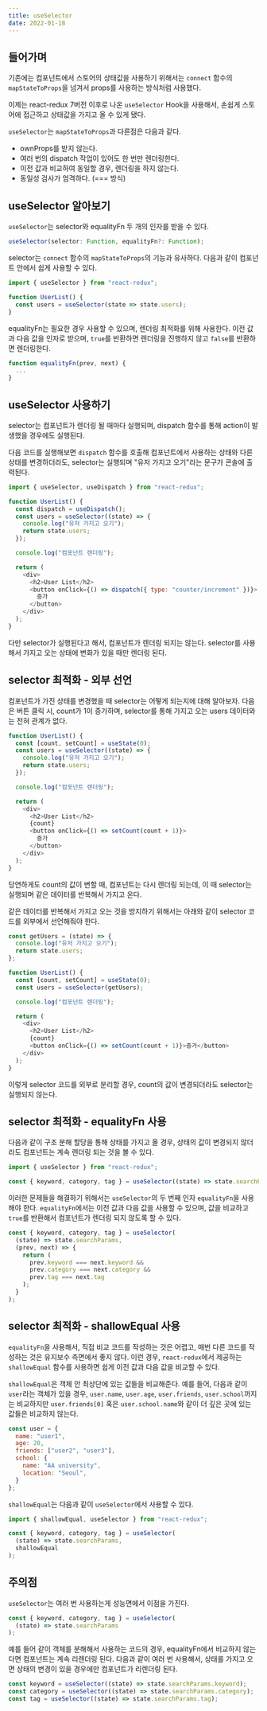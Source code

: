 ```yaml
---
title: useSelector
date: 2022-01-18
---
```


## 들어가며

기존에는 컴포넌트에서 스토어의 상태값을 사용하기 위해서는 `connect` 함수의 `mapStateToProps`을 넘겨서 props를 사용하는 방식처럼 사용했다.

이제는 react-redux 7버전 이후로 나온 `useSelector` Hook을 사용해서, 손쉽게 스토어에 접근하고 상태값을 가지고 올 수 있게 됐다. 

`useSelector`는 `mapStateToProps`과 다른점은 다음과 같다.

- ownProps를 받지 않는다.
- 여러 번의 dispatch 작업이 있어도 한 번만 렌더링한다.
- 이전 값과 비교하여 동일할 경우, 렌더링을 하지 않는다.
- 동일성 검사가 엄격하다. (=== 방식)

## useSelector 알아보기

`useSelector`는 selector와 equalityFn 두 개의 인자를 받을 수 있다.

```javascript
useSelector(selector: Function, equalityFn?: Function);
```

selector는 `connect` 함수의 `mapStateToProps`의 기능과 유사하다.
다음과 같이 컴포넌트 안에서 쉽게 사용할 수 있다.

```javascript
import { useSelector } from "react-redux";

function UserList() {
  const users = useSelector(state => state.users);
}
```

equalityFn는 필요한 경우 사용할 수 있으며, 렌더링 최적화를 위해 사용한다.
이전 값과 다음 값을 인자로 받으며, `true`를 반환하면 렌더링을 진행하지 않고 `false`를 반환하면 렌더링한다.

```javascript
function equalityFn(prev, next) {
  ...
}
```

## useSelector 사용하기

selector는 컴포넌트가 렌더링 될 때마다 실행되며, dispatch 함수를 통해 action이 발생했을 경우에도 실행된다.

다음 코드를 실행해보면 `dispatch` 함수를 호출해 컴포넌트에서 사용하는 상태와 다른 상태를 변경하더라도, selector는 실행되며 "유저 가지고 오기"라는 문구가 콘솔에 출력된다.

```javascript
import { useSelector, useDispatch } from "react-redux";

function UserList() {
  const dispatch = useDispatch();
  const users = useSelector((state) => {
    console.log("유저 가지고 오기");
    return state.users;
  });

  console.log("컴포넌트 렌더링");

  return (
    <div>
      <h2>User List</h2>
      <button onClick={() => dispatch({ type: "counter/increment" })}>
        증가
      </button>
    </div>
  );
}
```

다만 selector가 실행된다고 해서, 컴포넌트가 렌더링 되지는 않는다. 
selector를 사용해서 가지고 오는 상태에 변화가 있을 때만 렌더링 된다.

## selector 최적화 - 외부 선언

컴포넌트가 가진 상태를 변경했을 때 selector는 어떻게 되는지에 대해 알아보자.
다음은 버튼 클릭 시, count가 1이 증가하며, selector를 통해 가지고 오는 users 데이터와는 전혀 관계가 없다.

```javascript
function UserList() {
  const [count, setCount] = useState(0);
  const users = useSelector((state) => {
    console.log("유저 가지고 오기");
    return state.users;
  });

  console.log("컴포넌트 렌더링");

  return (
    <div>
      <h2>User List</h2>
      {count}
      <button onClick={() => setCount(count + 1)}>
        증가
      </button>
    </div>
  );
}
```

당연하게도 count의 값이 변할 때, 컴포넌트는 다시 렌더링 되는데, 이 때 selector는 실행되며 같은 데이터를 반복해서 가지고 온다.

같은 데이터를 반복해서 가지고 오는 것을 방지하기 위해서는 아래와 같이 selector 코드를 외부에서 선언해줘야 한다.

```javascript
const getUsers = (state) => {
  console.log("유저 가지고 오기");
  return state.users;
};

function UserList() {
  const [count, setCount] = useState(0);
  const users = useSelector(getUsers);

  console.log("컴포넌트 렌더링");

  return (
    <div>
      <h2>User List</h2>
      {count}
      <button onClick={() => setCount(count + 1)}>증가</button>
    </div>
  );
}
```

이렇게 selector 코드를 외부로 분리할 경우, count의 값이 변경되더라도 selector는 실행되지 않는다.

## selector 최적화 - equalityFn 사용

다음과 같이 구조 분해 할당을 통해 상태를 가지고 올 경우, 상태의 값이 변경되지 않더라도 컴포넌트는 계속 렌더링 되는 것을 볼 수 있다.

```javascript
import { useSelector } from "react-redux";

const { keyword, category, tag } = useSelector((state) => state.searchParams);
```

이러한 문제들을 해결하기 위해서는 `useSelector`의 두 번째 인자 `equalityFn`을 사용해야 한다.
`equalityFn`에서는 이전 값과 다음 값을 사용할 수 있으며, 값을 비교하고 `true`를 반환해서 컴포넌트가 렌더링 되지 않도록 할 수 있다.

```javascript
const { keyword, category, tag } = useSelector(
  (state) => state.searchParams,
  (prev, next) => {
    return (
      prev.keyword === next.keyword &&
      prev.category === next.category &&
      prev.tag === next.tag
    );
  }
);
```

## selector 최적화 - shallowEqual 사용

`equalityFn`을 사용해서, 직접 비교 코드를 작성하는 것은 어렵고, 매번 다른 코드를 작성하는 것은 유지보수 측면에서 좋지 않다.
이런 경우, `react-redux`에서 제공하는 `shallowEqual` 함수를 사용하면 쉽게 이전 값과 다음 값을 비교할 수 있다.

`shallowEqual`은 객체 안 최상단에 있는 값들을 비교해준다.
예를 들어, 다음과 같이 `user`라는 객체가 있을 경우, `user.name`, `user.age`, `user.friends`, `user.school`까지는 비교하지만 `user.friends[0]` 혹은 `user.school.name`와 같이 더 깊은 곳에 있는 값들은 비교하지 않는다.

```javascript
const user = {
  name: "user1",
  age: 20,
  friends: ["user2", "user3"],
  school: {
    name: "AA university",
    location: "Seoul",
  }
};
```

`shallowEqual`는 다음과 같이 `useSelector`에서 사용할 수 있다.

```javascript
import { shallowEqual, useSelector } from "react-redux";

const { keyword, category, tag } = useSelector(
  (state) => state.searchParams,
  shallowEqual
);
```

## 주의점

`useSelector`는 여러 번 사용하는게 성능면에서 이점을 가진다.

```javascript
const { keyword, category, tag } = useSelector(
  (state) => state.searchParams
);
```

예를 들어 같이 객체를 분해해서 사용하는 코드의 경우, equalityFn에서 비교하지 않는다면 컴포넌트는 계속 리렌더링 된다.
다음과 같이 여러 번 사용해서, 상태를 가지고 오면 상태의 변경이 있을 경우에만 컴포넌트가 리렌더링 된다.

```javascript
const keyword = useSelector((state) => state.searchParams.keyword);
const category = useSelector((state) => state.searchParams.category);
const tag = useSelector((state) => state.searchParams.tag);
```